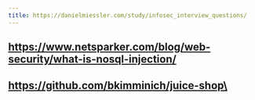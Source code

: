 ```yaml
---
title: https://danielmiessler.com/study/infosec_interview_questions/
---
```


## https://www.netsparker.com/blog/web-security/what-is-nosql-injection/
## https://github.com/bkimminich/juice-shop\
##
##
